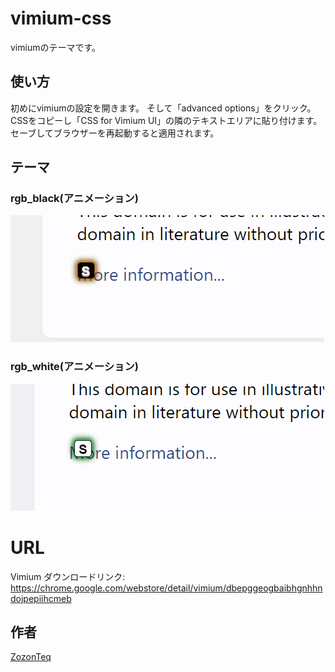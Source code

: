 # vimium-css
vimiumのテーマです。
## 使い方
初めにvimiumの設定を開きます。
そして「advanced options」をクリック。
CSSをコピーし「CSS for Vimium UI」の隣のテキストエリアに貼り付けます。
セーブしてブラウザーを再起動すると適用されます。
## テーマ
### rgb_black(アニメーション)
![GIF](https://github.com/ZozonTeq/vimium-css/blob/main/image/rgbblack.gif)
### rgb_white(アニメーション)
![GIF](https://github.com/ZozonTeq/vimium-css/blob/main/image/rgbwhite.gif)
# URL
Vimium ダウンロードリンク: https://chrome.google.com/webstore/detail/vimium/dbepggeogbaibhgnhhndojpepiihcmeb

## 作者
[ZozonTeq](https://github.com/ZozonTeq)
